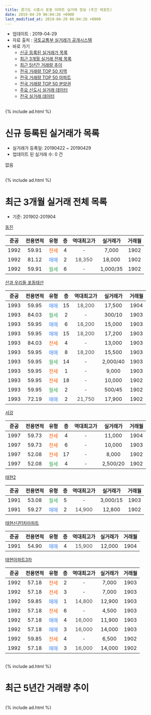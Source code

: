 ```yaml
---
title: 경기도 시흥시 포동 아파트 실거래 정보 (주간 레포트)
date: 2019-04-29 06:04:26 +0900
last_modified_at: 2019-04-29 06:04:26 +0900
---
```


* 업데이트 : 2019-04-29
* 자료 출처 : [국토교통부 실거래가 공개시스템](http://rt.molit.go.kr)
* 바로 가기
    * [신규 등록된 실거래가 목록](#신규-등록된-실거래가-목록)
    * [최근 3개월 실거래 전체 목록](#최근-3개월-실거래-전체-목록)
    * [최근 5년간 거래량 추이](#최근-5년간-거래량-추이)
    * [전국 거래량 TOP 50 지역](https://inasie.github.io/apt-trade-info/최근-3개월-전국에서-가장-거래가-많이-발생한-지역)
    * [전국 거래량 TOP 50 아파트](https://inasie.github.io/apt-trade-info/최근-3개월-전국에서-가장-거래가-많이-발생한-아파트)
    * [전국 거래량 TOP 50 분양권](https://inasie.github.io/apt-trade-info/최근-3개월-전국에서-가장-거래가-많이-발생한-분양권)
    * [주요 신도시 실거래 데이터](https://inasie.github.io/apt-trade-info/주요-신도시)
    * [전국 실거래 데이터](https://inasie.github.io/apt-trade-info/전국)
<br>
{% include ad.html %}
<br>

# 신규 등록된 실거래가 목록
* 실거래가 등록일: 20190422 ~ 20190429
* 업데이트 된 실거래 수: 0 건

없음

<br>
{% include ad.html %}
<br>

# 최근 3개월 실거래 전체 목록
* 기준: 201902-201904


[동진](https://search.naver.com/search.naver?query=%EA%B2%BD%EA%B8%B0%EB%8F%84+%EC%8B%9C%ED%9D%A5%EC%8B%9C+%ED%8F%AC%EB%8F%99+%EB%8F%99%EC%A7%84)

|준공|전용면적|유형|층|역대최고가|실거래가|거래월|
|:---:|:---:|:---:|:---:|:---:|:---:|:---:|
|1992|59.91|<span style="color:#ff5a00">전세</span>|4|<span style="color:#444444">-</span>|7,000|1902|
|1992|81.12|<span style="color:#4285f3">매매</span>|2|<span style="color:#444444">18,350</span>|18,000|1902|
|1992|59.91|<span style="color:#34a853">월세</span>|6|<span style="color:#444444">-</span>|1,000/35|1902|

[산과 우리들 포동태산](https://search.naver.com/search.naver?query=%EA%B2%BD%EA%B8%B0%EB%8F%84+%EC%8B%9C%ED%9D%A5%EC%8B%9C+%ED%8F%AC%EB%8F%99+%EC%82%B0%EA%B3%BC+%EC%9A%B0%EB%A6%AC%EB%93%A4+%ED%8F%AC%EB%8F%99%ED%83%9C%EC%82%B0)

|준공|전용면적|유형|층|역대최고가|실거래가|거래월|
|:---:|:---:|:---:|:---:|:---:|:---:|:---:|
|1993|59.95|<span style="color:#4285f3">매매</span>|15|<span style="color:#444444">18,200</span>|17,500|1904|
|1993|84.03|<span style="color:#34a853">월세</span>|2|<span style="color:#444444">-</span>|300/10|1903|
|1993|59.95|<span style="color:#4285f3">매매</span>|6|<span style="color:#444444">18,200</span>|15,000|1903|
|1993|59.95|<span style="color:#4285f3">매매</span>|15|<span style="color:#444444">18,200</span>|17,200|1903|
|1993|84.03|<span style="color:#ff5a00">전세</span>|4|<span style="color:#444444">-</span>|13,000|1903|
|1993|59.95|<span style="color:#4285f3">매매</span>|8|<span style="color:#444444">18,200</span>|15,500|1903|
|1993|59.95|<span style="color:#34a853">월세</span>|14|<span style="color:#444444">-</span>|2,000/40|1903|
|1993|59.95|<span style="color:#ff5a00">전세</span>|1|<span style="color:#444444">-</span>|9,000|1903|
|1993|59.95|<span style="color:#ff5a00">전세</span>|18|<span style="color:#444444">-</span>|10,000|1902|
|1993|59.95|<span style="color:#34a853">월세</span>|2|<span style="color:#444444">-</span>|500/45|1902|
|1993|72.19|<span style="color:#4285f3">매매</span>|2|<span style="color:#444444">21,750</span>|17,900|1902|

[서강](https://search.naver.com/search.naver?query=%EA%B2%BD%EA%B8%B0%EB%8F%84+%EC%8B%9C%ED%9D%A5%EC%8B%9C+%ED%8F%AC%EB%8F%99+%EC%84%9C%EA%B0%95)

|준공|전용면적|유형|층|역대최고가|실거래가|거래월|
|:---:|:---:|:---:|:---:|:---:|:---:|:---:|
|1997|59.73|<span style="color:#ff5a00">전세</span>|4|<span style="color:#444444">-</span>|11,000|1904|
|1997|59.73|<span style="color:#ff5a00">전세</span>|6|<span style="color:#444444">-</span>|10,000|1903|
|1997|52.08|<span style="color:#ff5a00">전세</span>|17|<span style="color:#444444">-</span>|8,000|1902|
|1997|52.08|<span style="color:#34a853">월세</span>|4|<span style="color:#444444">-</span>|2,500/20|1902|

[태현2](https://search.naver.com/search.naver?query=%EA%B2%BD%EA%B8%B0%EB%8F%84+%EC%8B%9C%ED%9D%A5%EC%8B%9C+%ED%8F%AC%EB%8F%99+%ED%83%9C%ED%98%842)

|준공|전용면적|유형|층|역대최고가|실거래가|거래월|
|:---:|:---:|:---:|:---:|:---:|:---:|:---:|
|1991|53.08|<span style="color:#34a853">월세</span>|5|<span style="color:#444444">-</span>|3,000/15|1903|
|1991|59.27|<span style="color:#4285f3">매매</span>|2|<span style="color:#444444">14,900</span>|12,800|1902|

[태현신관1차아파트](https://search.naver.com/search.naver?query=%EA%B2%BD%EA%B8%B0%EB%8F%84+%EC%8B%9C%ED%9D%A5%EC%8B%9C+%ED%8F%AC%EB%8F%99+%ED%83%9C%ED%98%84%EC%8B%A0%EA%B4%801%EC%B0%A8%EC%95%84%ED%8C%8C%ED%8A%B8)

|준공|전용면적|유형|층|역대최고가|실거래가|거래월|
|:---:|:---:|:---:|:---:|:---:|:---:|:---:|
|1991|54.90|<span style="color:#4285f3">매매</span>|4|<span style="color:#444444">15,900</span>|12,000|1904|

[태현아파트3차](https://search.naver.com/search.naver?query=%EA%B2%BD%EA%B8%B0%EB%8F%84+%EC%8B%9C%ED%9D%A5%EC%8B%9C+%ED%8F%AC%EB%8F%99+%ED%83%9C%ED%98%84%EC%95%84%ED%8C%8C%ED%8A%B83%EC%B0%A8)

|준공|전용면적|유형|층|역대최고가|실거래가|거래월|
|:---:|:---:|:---:|:---:|:---:|:---:|:---:|
|1992|57.18|<span style="color:#ff5a00">전세</span>|2|<span style="color:#444444">-</span>|7,000|1903|
|1992|57.18|<span style="color:#ff5a00">전세</span>|3|<span style="color:#444444">-</span>|7,000|1903|
|1992|59.85|<span style="color:#4285f3">매매</span>|1|<span style="color:#444444">14,800</span>|12,900|1903|
|1992|57.18|<span style="color:#ff5a00">전세</span>|6|<span style="color:#444444">-</span>|4,500|1903|
|1992|57.18|<span style="color:#4285f3">매매</span>|4|<span style="color:#444444">16,000</span>|11,900|1903|
|1992|57.18|<span style="color:#4285f3">매매</span>|3|<span style="color:#444444">16,000</span>|14,000|1903|
|1992|59.85|<span style="color:#ff5a00">전세</span>|4|<span style="color:#444444">-</span>|6,500|1902|
|1992|57.18|<span style="color:#4285f3">매매</span>|3|<span style="color:#444444">16,000</span>|14,000|1902|


<br>
{% include ad.html %}
<br>

# 최근 5년간 거래량 추이


<div style="width:100%;">
    <canvas id="deal_progress" height="200"></canvas>
</div>

<script>
new Chart(document.getElementById("deal_progress"), {
    type: 'line',
    data: {
        labels: ['201404','201405','201406','201407','201408','201409','201410','201411','201412','201501','201502','201503','201504','201505','201506','201507','201508','201509','201510','201511','201512','201601','201602','201603','201604','201605','201606','201607','201608','201609','201610','201611','201612','201701','201702','201703','201704','201705','201706','201707','201708','201709','201710','201711','201712','201801','201802','201803','201804','201805','201806','201807','201808','201809','201810','201811','201812','201901','201902','201903','201904'],
        datasets: [{
            label: '매매',
            pointRadius: 1,
            data: [11, 12, 7, 12, 9, 12, 13, 10, 5, 21, 9, 24, 23, 12, 14, 13, 18, 14, 19, 14, 6, 6, 6, 16, 12, 14, 25, 14, 21, 16, 12, 17, 13, 6, 16, 15, 19, 14, 17, 20, 10, 11, 11, 11, 6, 13, 5, 11, 8, 8, 7, 3, 5, 9, 5, 3, 3, 2, 4, 6, 2],
            borderColor: "rgba(255, 201, 14, 1)",
            backgroundColor: "rgba(255, 201, 14, 0.5)",
            fill: false,
            lineTension: 0
        },{
            label: '전월세',
            pointRadius: 1,
            data: [8, 11, 5, 10, 11, 13, 16, 3, 6, 12, 9, 13, 15, 8, 15, 7, 12, 11, 24, 3, 5, 7, 10, 11, 9, 6, 6, 11, 8, 10, 5, 5, 8, 3, 7, 8, 4, 9, 15, 12, 12, 9, 4, 12, 12, 5, 5, 8, 3, 5, 11, 5, 4, 5, 6, 5, 4, 3, 7, 9, 1],
            borderColor: "rgba(0, 141, 185, 1)",
            backgroundColor: "rgba(0, 141, 185, 0.5)",
            fill: false,
            lineTension: 0
        }
        ]
    },
    options: {
        responsive: true,
        title: {
            display: false
        },
        tooltips: {
            mode: 'index',
            intersect: false
        },
        hover: {
            mode: 'nearest',
            intersect: true
        },
        scales: {
            xAxes: [{
                display: true,
                scaleLabel: {
                    display: true,
                    labelString: '년/월'
                }
            }],
            yAxes: [{
                display: true,
                ticks: {
                    suggestedMin: 0,
                },
                scaleLabel: {
                    display: true,
                    labelString: '실거래 수'
                }
            }]
        }
    }
});

</script>


<br>
{% include ad.html %}
<br>

